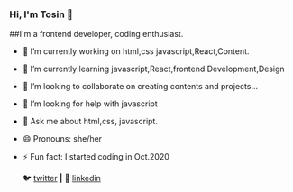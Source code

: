 ### Hi, I'm Tosin 👋

##I'm  a frontend developer, coding enthusiast.

- 🔭 I’m currently working on html,css javascript,React,Content.
- 🌱 I’m currently learning javascript,React,frontend Development,Design
- 👯 I’m looking to collaborate on creating contents and projects...
- 🤔 I’m looking for help with javascript
- 💬 Ask me about html,css, javascript.
- 😄 Pronouns: she/her
- ⚡ Fun fact: I started coding in Oct.2020

  🐦 [twitter][twitter] **|** 
  👔 [linkedin][linkedin]


[twitter]: https://twitter.com/tosin_bakar3
[linkedin]:https://www.linkedin.com/in/oluwatosin-bakare-364b13172/
